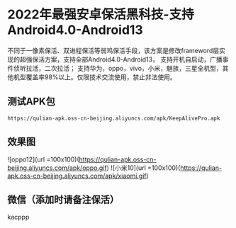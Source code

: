# 2022年最强安卓保活黑科技-支持Android4.0-Android13

不同于一像素保活、双进程保活等弱鸡保活手段，该方案是修改frameword层实现的超强保活方案，支持全部Android4.0-Android13， 支持开机自启动，广播事件侦听拉活，二次拉活；
支持华为，oppo，vivo，小米，魅族，三星全机型，其他机型覆盖率98%以上。仅限技术交流使用，禁止非法使用。



## 测试APK包
```
https://qulian-apk.oss-cn-beijing.aliyuncs.com/apk/KeepAlivePro.apk

```
## 效果图

![oppo12](url =100x100)(https://qulian-apk.oss-cn-beijing.aliyuncs.com/apk/oppo.gif)
![小米10](url =100x100)(https://qulian-apk.oss-cn-beijing.aliyuncs.com/apk/xiaomi.gif)


## 微信（添加时请备注保活）

kacppp





